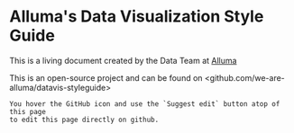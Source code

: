 # Alluma's Data Visualization Style Guide

This is a living document created by the Data Team at [Alluma](https://alluma.org/)

This is an open-source project and can be found on <github.com/we-are-alluma/datavis-styleguide>

```{tip}
You hover the GitHub icon and use the `Suggest edit` button atop of this page 
to edit this page directly on github.
```



